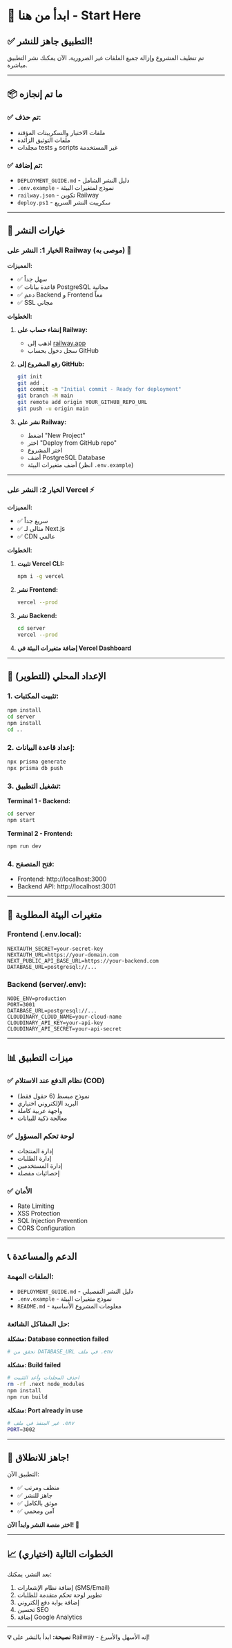 # 🚀 ابدأ من هنا - Start Here

## ✅ التطبيق جاهز للنشر!

تم تنظيف المشروع وإزالة جميع الملفات غير الضرورية. الآن يمكنك نشر التطبيق مباشرة.

---

## 📦 ما تم إنجازه

### ✅ تم حذف:
- ملفات الاختبار والسكريبتات المؤقتة
- ملفات التوثيق الزائدة
- مجلدات tests و scripts غير المستخدمة

### ✅ تم إضافة:
- `DEPLOYMENT_GUIDE.md` - دليل النشر الشامل
- `.env.example` - نموذج لمتغيرات البيئة
- `railway.json` - تكوين Railway
- `deploy.ps1` - سكريبت النشر السريع

---

## 🎯 خيارات النشر

### الخيار 1: النشر على Railway (موصى به) 🚂

**المميزات:**
- ✅ سهل جداً
- ✅ قاعدة بيانات PostgreSQL مجانية
- ✅ دعم Backend و Frontend معاً
- ✅ SSL مجاني

**الخطوات:**

1. **إنشاء حساب على Railway:**
   - اذهب إلى [railway.app](https://railway.app)
   - سجل دخول بحساب GitHub

2. **رفع المشروع إلى GitHub:**
   ```bash
   git init
   git add .
   git commit -m "Initial commit - Ready for deployment"
   git branch -M main
   git remote add origin YOUR_GITHUB_REPO_URL
   git push -u origin main
   ```

3. **نشر على Railway:**
   - اضغط "New Project"
   - اختر "Deploy from GitHub repo"
   - اختر المشروع
   - أضف PostgreSQL Database
   - أضف متغيرات البيئة (انظر `.env.example`)

---

### الخيار 2: النشر على Vercel ⚡

**المميزات:**
- ✅ سريع جداً
- ✅ مثالي لـ Next.js
- ✅ CDN عالمي

**الخطوات:**

1. **تثبيت Vercel CLI:**
   ```bash
   npm i -g vercel
   ```

2. **نشر Frontend:**
   ```bash
   vercel --prod
   ```

3. **نشر Backend:**
   ```bash
   cd server
   vercel --prod
   ```

4. **إضافة متغيرات البيئة في Vercel Dashboard**

---

## 🔧 الإعداد المحلي (للتطوير)

### 1. تثبيت المكتبات:
```bash
npm install
cd server
npm install
cd ..
```

### 2. إعداد قاعدة البيانات:
```bash
npx prisma generate
npx prisma db push
```

### 3. تشغيل التطبيق:

**Terminal 1 - Backend:**
```bash
cd server
npm start
```

**Terminal 2 - Frontend:**
```bash
npm run dev
```

### 4. فتح المتصفح:
- Frontend: http://localhost:3000
- Backend API: http://localhost:3001

---

## 🔐 متغيرات البيئة المطلوبة

### Frontend (.env.local):
```env
NEXTAUTH_SECRET=your-secret-key
NEXTAUTH_URL=https://your-domain.com
NEXT_PUBLIC_API_BASE_URL=https://your-backend.com
DATABASE_URL=postgresql://...
```

### Backend (server/.env):
```env
NODE_ENV=production
PORT=3001
DATABASE_URL=postgresql://...
CLOUDINARY_CLOUD_NAME=your-cloud-name
CLOUDINARY_API_KEY=your-api-key
CLOUDINARY_API_SECRET=your-api-secret
```

---

## 📊 ميزات التطبيق

### ✅ نظام الدفع عند الاستلام (COD)
- نموذج مبسط (6 حقول فقط)
- البريد الإلكتروني اختياري
- واجهة عربية كاملة
- معالجة ذكية للبيانات

### ✅ لوحة تحكم المسؤول
- إدارة المنتجات
- إدارة الطلبات
- إدارة المستخدمين
- إحصائيات مفصلة

### ✅ الأمان
- Rate Limiting
- XSS Protection
- SQL Injection Prevention
- CORS Configuration

---

## 📞 الدعم والمساعدة

### الملفات المهمة:
- `DEPLOYMENT_GUIDE.md` - دليل النشر التفصيلي
- `.env.example` - نموذج متغيرات البيئة
- `README.md` - معلومات المشروع الأساسية

### حل المشاكل الشائعة:

**مشكلة: Database connection failed**
```bash
# تحقق من DATABASE_URL في ملف .env
```

**مشكلة: Build failed**
```bash
# احذف المجلدات وأعد التثبيت
rm -rf .next node_modules
npm install
npm run build
```

**مشكلة: Port already in use**
```bash
# غير المنفذ في ملف .env
PORT=3002
```

---

## 🎉 جاهز للانطلاق!

التطبيق الآن:
- ✅ منظف ومرتب
- ✅ جاهز للنشر
- ✅ موثق بالكامل
- ✅ آمن ومحمي

**اختر منصة النشر وابدأ الآن! 🚀**

---

## 📈 الخطوات التالية (اختياري)

بعد النشر، يمكنك:
1. إضافة نظام الإشعارات (SMS/Email)
2. تطوير لوحة تحكم متقدمة للطلبات
3. إضافة بوابة دفع إلكتروني
4. تحسين SEO
5. إضافة Google Analytics

---

**💡 نصيحة:** ابدأ بالنشر على Railway - إنه الأسهل والأسرع!